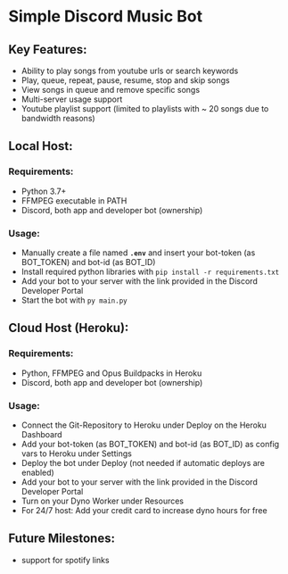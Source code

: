 # Simple Discord Music Bot

## Key Features:
* Ability to play songs from youtube urls or search keywords
* Play, queue, repeat, pause, resume, stop and skip songs
* View songs in queue and remove specific songs
* Multi-server usage support
* Youtube playlist support (limited to playlists with ~ 20 songs due to bandwidth reasons)

## Local Host:
### Requirements:
* Python 3.7+
* FFMPEG executable in PATH
* Discord, both app and developer bot (ownership)

### Usage:
* Manually create a file named **`.env`** and insert your bot-token (as BOT_TOKEN) and bot-id (as BOT_ID)
* Install required python libraries with ```pip install -r requirements.txt```
* Add your bot to your server with the link provided in the Discord Developer Portal
* Start the bot with ```py main.py```

## Cloud Host (Heroku):
### Requirements:
* Python, FFMPEG and Opus Buildpacks in Heroku
* Discord, both app and developer bot (ownership)

### Usage:
* Connect the Git-Repository to Heroku under Deploy on the Heroku Dashboard
* Add your bot-token (as BOT_TOKEN) and bot-id (as BOT_ID) as config vars to Heroku under Settings
* Deploy the bot under Deploy (not needed if automatic deploys are enabled)
* Add your bot to your server with the link provided in the Discord Developer Portal
* Turn on your Dyno Worker under Resources
* For 24/7 host: Add your credit card to increase dyno hours for free

## Future Milestones:
* support for spotify links